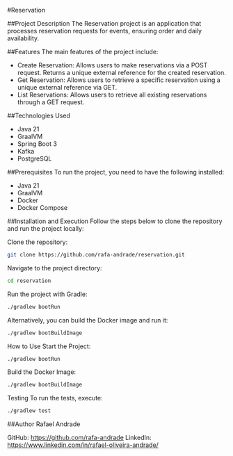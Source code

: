 #Reservation

##Project Description
The Reservation project is an application that processes reservation requests for events, ensuring order and daily availability.

##Features
The main features of the project include:

- Create Reservation: Allows users to make reservations via a POST request. Returns a unique external reference for the created reservation.
- Get Reservation: Allows users to retrieve a specific reservation using a unique external reference via GET.
- List Reservations: Allows users to retrieve all existing reservations through a GET request.

##Technologies Used
- Java 21
- GraalVM
- Spring Boot 3
- Kafka
- PostgreSQL

##Prerequisites
To run the project, you need to have the following installed:

- Java 21
- GraalVM
- Docker
- Docker Compose


##Installation and Execution
Follow the steps below to clone the repository and run the project locally:

Clone the repository:
```bash
git clone https://github.com/rafa-andrade/reservation.git
```

Navigate to the project directory:

```bash
cd reservation
```

Run the project with Gradle:

```bash
./gradlew bootRun
```

Alternatively, you can build the Docker image and run it:

```bash
./gradlew bootBuildImage
```

How to Use
Start the Project:

```bash
./gradlew bootRun
```

Build the Docker Image:

```bash
./gradlew bootBuildImage
```

Testing
To run the tests, execute:

```bash
./gradlew test
```

##Author
Rafael Andrade

GitHub: https://github.com/rafa-andrade
LinkedIn: https://www.linkedin.com/in/rafael-oliveira-andrade/



